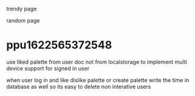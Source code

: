 <!-- ## first fix scroll load issue -->

<!-- create about page -->

trendy page

<!-- popular page -->

random page

<!-- # my palettes page { created + fav } -->

<!-- # tags to be checked if size is not too big -->

<!-- or may be change text input to mutiple option select input -->

<!-- # also make tag hover effect -->

<!-- error handling -->

<!-- firestore rule update -->
<!-- adding authentication -->

<!-- admin app/page -->

<!-- # useHistory in detailedpalette crash -->

<!-- # date-fns check for better format -->

<!-- userID randomization -->

<!-- emoji after copy tool tip -->

# ppu1622565372548

<!-- pwa -->

use liked palette from user doc not from localstorage to implement multi device support for signed in user

when user log in and like dislike palette or create palette write the time in database as well so its easy to delete non interative users
